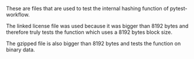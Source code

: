 These are files that are used to test the internal hashing function of pytest-
workflow.

The linked license file was used because it was bigger than 8192 bytes and 
therefore truly tests the function which uses a 8192 bytes block size.

The gzipped file is also bigger than 8192 bytes and tests the function on 
binary data.